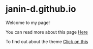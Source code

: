 # janin-d.github.io

Welcome to my page! 

You can read more about this page [Here](/about)

To find out about the theme [Click on this](/theme)
